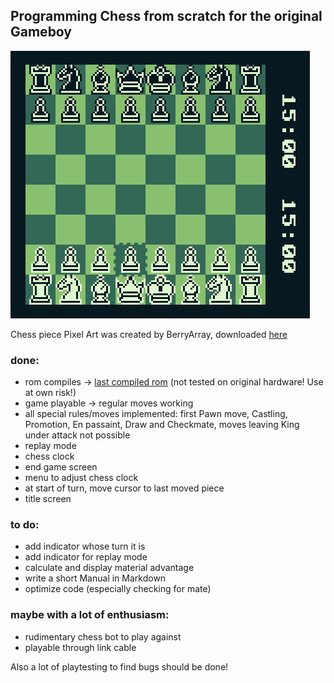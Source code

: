 ## Programming Chess from scratch for the original Gameboy

![example_pic](images/example_pic.png)

Chess piece Pixel Art was created by BerryArray, downloaded [here](https://berryarray.itch.io/chess-pieces-16x16-one-bit)

### done:
- rom compiles -> [last compiled rom](/compiled_roms) (not tested on original hardware! Use at own risk!)
- game playable -> regular moves working
- all special rules/moves implemented:
    first Pawn move, Castling, Promotion, En passaint, Draw and Checkmate, moves leaving King under attack not possible
- replay mode
- chess clock
- end game screen
- menu to adjust chess clock
- at start of turn, move cursor to last moved piece
- title screen

### to do:
- add indicator whose turn it is
- add indicator for replay mode
- calculate and display material advantage
- write a short Manual in Markdown
- optimize code (especially checking for mate)

### maybe with a lot of enthusiasm:
 - rudimentary chess bot to play against
 - playable through link cable

 Also a lot of playtesting to find bugs should be done!